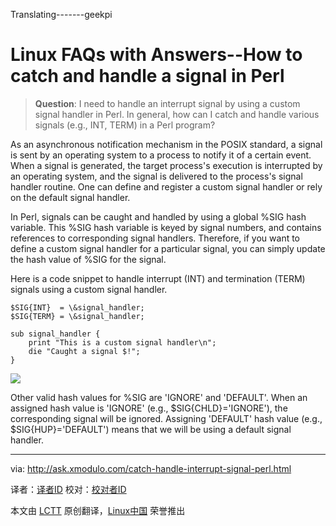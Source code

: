 Translating-------geekpi

Linux FAQs with Answers--How to catch and handle a signal in Perl
================================================================================
> **Question**: I need to handle an interrupt signal by using a custom signal handler in Perl. In general, how can I catch and handle various signals (e.g., INT, TERM) in a Perl program? 

As an asynchronous notification mechanism in the POSIX standard, a signal is sent by an operating system to a process to notify it of a certain event. When a signal is generated, the target process's execution is interrupted by an operating system, and the signal is delivered to the process's signal handler routine. One can define and register a custom signal handler or rely on the default signal handler.

In Perl, signals can be caught and handled by using a global %SIG hash variable. This %SIG hash variable is keyed by signal numbers, and contains references to corresponding signal handlers. Therefore, if you want to define a custom signal handler for a particular signal, you can simply update the hash value of %SIG for the signal.

Here is a code snippet to handle interrupt (INT) and termination (TERM) signals using a custom signal handler.

    $SIG{INT}  = \&signal_handler;
    $SIG{TERM} = \&signal_handler;
     
    sub signal_handler {
        print "This is a custom signal handler\n";
        die "Caught a signal $!";
    }

![](https://farm4.staticflickr.com/3910/15141131060_f7958f20fb.jpg)

Other valid hash values for %SIG are 'IGNORE' and 'DEFAULT'. When an assigned hash value is 'IGNORE' (e.g., $SIG{CHLD}='IGNORE'), the corresponding signal will be ignored. Assigning 'DEFAULT' hash value (e.g., $SIG{HUP}='DEFAULT') means that we will be using a default signal handler.

--------------------------------------------------------------------------------

via: http://ask.xmodulo.com/catch-handle-interrupt-signal-perl.html

译者：[译者ID](https://github.com/译者ID)
校对：[校对者ID](https://github.com/校对者ID)

本文由 [LCTT](https://github.com/LCTT/TranslateProject) 原创翻译，[Linux中国](http://linux.cn/) 荣誉推出